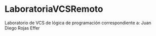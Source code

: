 # LaboratoriaVCSRemoto
Laboratorio de VCS de lógica de programación correspondiente a: Juan Diego Rojas Effer

